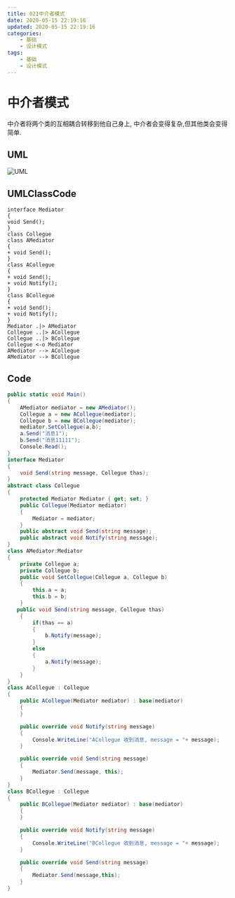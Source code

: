 ```yaml
---
title: 021中介者模式
date: 2020-05-15 22:19:16
updated: 2020-05-15 22:19:16
categories:
	- 基础
	- 设计模式
tags: 
	- 基础
	- 设计模式
---
```


# 中介者模式

中介者将两个类的互相耦合转移到他自己身上, 中介者会变得复杂,但其他类会变得简单.
<!--more-->
## UML

![UML](http://www.plantuml.com/plantuml/png/SoWkIImgAStDuShCAqajIajCJbNmJKt9J2p9B-AgvYhBpqnH24xDIz7GjEQgvKhEIImkLd3Epyb9JIzDXN8TaTHhAs3LuGZJWg44nlNBBybCgqJMuqII7fWR5FHgx91S13D3GGyi3kEYYJjXYjlevYl0pLJWSeIpTNMHp44JHvZZ07GfC501)

## UMLClassCode

```
interface Mediator
{
void Send();
}
class Collegue
class AMediator
{
+ void Send();
}
class ACollegue
{
+ void Send();
+ void Notify();
}
class BCollegue
{
+ void Send();
+ void Notify();
}
Mediator .|> AMediator
Collegue ..|> ACollegue
Collegue ..|> BCollegue
Collegue <-o Mediator  
AMediator --> ACollegue
AMediator --> BCollegue
```

## Code

```C#
public static void Main()
{
    AMediator mediator = new AMediator();
    Collegue a = new ACollegue(mediator);
    Collegue b = new BCollegue(mediator);
    mediator.SetCollegue(a,b);
    a.Send("消息1");
    b.Send("消息11111");
    Console.Read();
}
interface Mediator
{
    void Send(string message, Collegue thas);
}
abstract class Collegue
{
    protected Mediator Mediator { get; set; }
    public Collegue(Mediator mediator)
    {
        Mediator = mediator;
    }
    public abstract void Send(string message);
    public abstract void Notify(string message);
}
class AMediator:Mediator
{
    private Collegue a;
    private Collegue b;
    public void SetCollegue(Collegue a, Collegue b)
    {
        this.a = a;
        this.b = b;
    }
   public void Send(string message, Collegue thas)
    {
        if(thas == a)
        {
            b.Notify(message);
        }
        else
        {
            a.Notify(message);
        }
    }
}
class ACollegue : Collegue
{
    public ACollegue(Mediator mediator) : base(mediator)
    {
    }

    public override void Notify(string message)
    {
        Console.WriteLine("ACollegue 收到消息, message = "+ message);
    }

    public override void Send(string message)
    {
        Mediator.Send(message, this);
    }
}
class BCollegue : Collegue
{
    public BCollegue(Mediator mediator) : base(mediator)
    {
    }

    public override void Notify(string message)
    {
        Console.WriteLine("BCollegue 收到消息, message = "+ message);
    }

    public override void Send(string message)
    {
        Mediator.Send(message,this);
    }
}
```